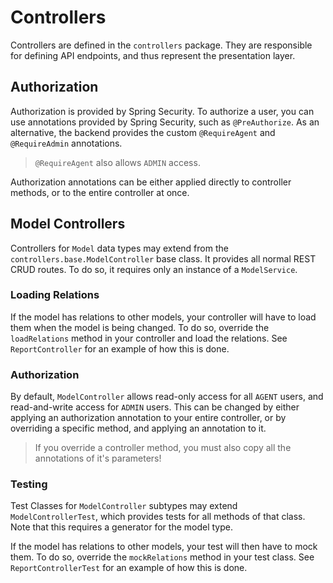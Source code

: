 # Controllers

Controllers are defined in the `controllers` package.  They are responsible for defining API endpoints, and thus represent the presentation layer.

## Authorization

Authorization is provided by Spring Security. To authorize a user, you can use annotations provided by Spring Security, such as `@PreAuthorize`. As an alternative, the backend provides the custom `@RequireAgent` and `@RequireAdmin` annotations.

> `@RequireAgent` also allows `ADMIN` access.

Authorization annotations can be either applied directly to controller methods, or to the entire controller at once.

## Model Controllers

Controllers for `Model` data types may extend from the `controllers.base.ModelController` base class. It provides all normal REST CRUD routes. To do so, it requires only an instance of a `ModelService`.

### Loading Relations

If the model has relations to other models, your controller will have to load them when the model is being changed. To do so, override the `loadRelations` method in your controller and load the relations.
See `ReportController` for an example of how this is done.

### Authorization

By default, `ModelController` allows read-only access for all `AGENT` users, and read-and-write access for `ADMIN` users. This can be changed by either applying an authorization annotation to your entire controller, or by overriding a specific method, and applying an annotation to it.

> If you override a controller method, you must also copy all the annotations of it's parameters!

### Testing

Test Classes for `ModelController` subtypes may extend `ModelControllerTest`, which provides tests for all methods of that class. Note that this requires a generator for the model type.

If the model has relations to other models, your test will then have to mock them. To do so, override the `mockRelations` method in your test class. See `ReportControllerTest` for an example of how this is done.
